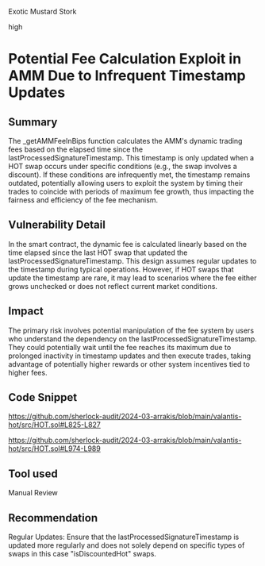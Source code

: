 Exotic Mustard Stork

high

# Potential Fee Calculation Exploit in AMM Due to Infrequent Timestamp Updates

## Summary
The _getAMMFeeInBips function calculates the AMM's dynamic trading fees based on the elapsed time since the lastProcessedSignatureTimestamp. This timestamp is only updated when a HOT swap occurs under specific conditions (e.g., the swap involves a discount). If these conditions are infrequently met, the timestamp remains outdated, potentially allowing users to exploit the system by timing their trades to coincide with periods of maximum fee growth, thus impacting the fairness and efficiency of the fee mechanism.

## Vulnerability Detail
In the smart contract, the dynamic fee is calculated linearly based on the time elapsed since the last HOT swap that updated the lastProcessedSignatureTimestamp. This design assumes regular updates to the timestamp during typical operations. However, if HOT swaps that update the timestamp are rare, it may lead to scenarios where the fee either grows unchecked or does not reflect current market conditions.

## Impact
The primary risk involves potential manipulation of the fee system by users who understand the dependency on the lastProcessedSignatureTimestamp. They could potentially wait until the fee reaches its maximum due to prolonged inactivity in timestamp updates and then execute trades, taking advantage of potentially higher rewards or other system incentives tied to higher fees.

## Code Snippet
https://github.com/sherlock-audit/2024-03-arrakis/blob/main/valantis-hot/src/HOT.sol#L825-L827

https://github.com/sherlock-audit/2024-03-arrakis/blob/main/valantis-hot/src/HOT.sol#L974-L989

## Tool used

Manual Review

## Recommendation
Regular Updates: Ensure that the lastProcessedSignatureTimestamp is updated more regularly and does not solely depend on specific types of swaps in this case "isDiscountedHot" swaps.
